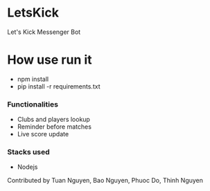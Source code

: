 # LetsKick

Let's Kick Messenger Bot

# How use run it
  - npm install
  - pip install -r requirements.txt

### Functionalities
  - Clubs and players lookup
  - Reminder before matches
  - Live score update
  
### Stacks used
  - Nodejs
  
Contributed by Tuan Nguyen, Bao Nguyen, Phuoc Do, Thinh Nguyen
